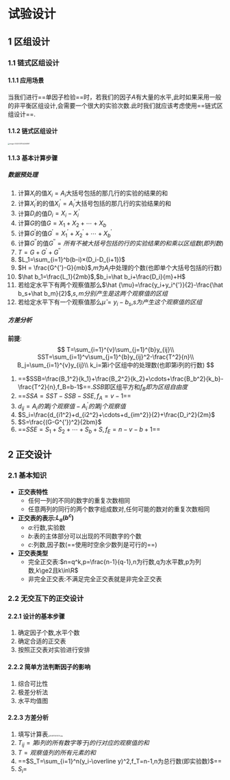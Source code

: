 # 试验设计

## 1 区组设计

### 1.1 链式区组设计

#### 1.1.1 应用场景

当我们进行==单因子检验==时，若我们的因子$A$有大量的水平,此时如果采用一般的非平衡区组设计,会需要一个很大的实验次数.此时我们就应该考虑使用==链式区组设计==.

#### 1.1.2 链式区组设计

<img src="C:\Users\Administrator\Desktop\Typora文档\试验设计\image-20220331144246897.png" alt="image-20220331144246897" style="zoom: 25%;" />

#### 1.1.3 基本计算步骤

##### 数据预处理

1. 计算$X_i$的值$X_i=A_i$大括号包括的那几行的实验的结果的和
2. 计算$X_i^{'}$的的值$X_i^{'}=A_i^{'}$大括号包括的那几行的实验结果的和
3. 计算$D_i$的值$D_i=X_i-X_i^{'}$
4. 计算$G$的值$G=X_1+X_2+\cdots+X_b$
5. 计算$G^{'}$的值$G^{'}=X_{1}^{'}+X_2^{'}+\cdots+X_b^{'}$
6. 计算$G^{''}$的值$G^{''}=所有不被大括号包括的行的实验结果的和乘以区组数(即列数)$
7. $T=G+G^{'}+G^{''}$
8. $L_1=\sum_{i=1}^b(b-i)×(D_i-D_{i+1})$
9. $H = \frac{G^{'}-G}{mb}$,$m$为$A_i$中处理的个数(也即单个大括号包括的行数)
10. $\hat b_1=\frac{L_1}{2mb}$,$b_i=\hat b_i+\frac{D_i}{m}+H$
11. 若给定水平下有两个观察值那么$\hat {\mu}=\frac{y_i+y_i^{'}}{2}-\frac{\hat b_s+\hat b_m}{2}$,$s,m分别产生是这两个观察值的区组$
12. 若给定水平下有一个观察值那么$\hat \mu=y_i-b_s$,$s为产生这个观察值的区组$

##### 方差分析

**前提**:
$$
T=\sum_{i=1}^{v}\sum_{j=1}^{b}y_{ij}\\
SST=\sum_{i=1}^v\sum_{j=1}^{b}y_{ij}^2-\frac{T^2}{n}\\
B_j=\sum_{i=1}^{v}y_{ij}\\
k_i=第i个区组中的处理数(也即第i列的行数)
$$

1. ==$SSB=\frac{B_1^2}{k_1}+\frac{B_2^2}{k_2}+\cdots+\frac{B_b^2}{k_b}-\frac{T^2}{n},f_B=b-1$==.$SSB$即区组平方和$f_B即为区组自由度$
2. ==$SSA=SST-SSB-SSE,f_A=v-1$==
3. $d_{ij}=A_i的第j个观察值-A_{i}^{'}的第j个观察值$
4. $S_i=\frac{d_{i1^2}+d_{i2^2}+\cdots+d_{im^2}}{2}+\frac{D_i^2}{2m}$
5. $S=\frac{(G-G^{'})^2}{2bm}$
6. ==$SSE=S_1+S_2+\cdots+S_b+S,f_E=n-v-b+1$==

## 2 正交设计

### 2.1 基本知识

- **正交表特性**
  - 任何一列的不同的数字的重复次数相同
  - 任意两列的同行的两个数字组成数对,任何可能的数对的重复次数相同
- **正交表的表示:$L_a(b^c)$**
  - $a$:行数,实验数
  - $b$:表的主体部分可以出现的不同数字的个数
  - $c$:列数,因子数(==使用时空余少数列是可行的==)
- **正交表类型**
  - 完全正交表:$n=q^k,p=\frac{n-1}{q-1},n为行数,q为水平数,p为列数,k\ge2且k\in\R$
  - 非完全正交表:不满足完全正交表就是非完全正交表

### 2.2 无交互下的正交设计

#### 2.2.1 设计的基本步骤

1. 确定因子个数,水平个数
2. 确定合适的正交表
3. 按照正交表对实验进行安排

#### 2.2.2 简单方法判断因子的影响

1. 综合可比性
2. 极差分析法
3. 水平均值图

#### 2.2.3 方差分析

1. 填写计算表<img src="C:\Users\Administrator\Desktop\Typora文档\试验设计\1648712615131.jpg.jpg" alt="1648712615131.jpg" style="zoom:25%;" />
2. $T_{ij}=第i列的所有数字等于j的行对应的观察值的和$
3. $T=观察值列的所有元素的和$
4. ==$S_T=\sum_{i=1}^n(y_i-\overline y)^2,f_T=n-1,n为总行数(即实验数)$==
5. $S_i=$